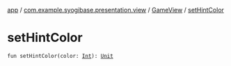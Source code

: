 [app](../../index.md) / [com.example.syogibase.presentation.view](../index.md) / [GameView](index.md) / [setHintColor](./set-hint-color.md)

# setHintColor

`fun setHintColor(color: `[`Int`](https://kotlinlang.org/api/latest/jvm/stdlib/kotlin/-int/index.html)`): `[`Unit`](https://kotlinlang.org/api/latest/jvm/stdlib/kotlin/-unit/index.html)